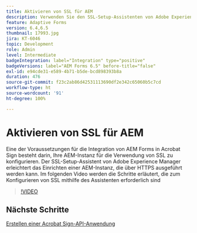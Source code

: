 ```yaml
---
title: Aktivieren von SSL für AEM
description: Verwenden Sie den SSL-Setup-Assistenten von Adobe Experience Manager, um eine AEM-Instanz einzurichten, die über HTTPS ausgeführt wird.
feature: Adaptive Forms
version: 6.4,6.5
thumbnail: 17993.jpg
jira: KT-6046
topic: Development
role: Admin
level: Intermediate
badgeIntegration: label="Integration" type="positive"
badgeVersions: label="AEM Forms 6.5" before-title="false"
exl-id: e94cde31-e589-4b71-b5de-bcd898393b8a
duration: 476
source-git-commit: f23c2ab86d42531113690df2e342c65060b5c7cd
workflow-type: ht
source-wordcount: '91'
ht-degree: 100%

---
```


# Aktivieren von SSL für AEM

Eine der Voraussetzungen für die Integration von AEM Forms in Acrobat Sign besteht darin, Ihre AEM-Instanz für die Verwendung von SSL zu konfigurieren. Der SSL-Setup-Assistent von Adobe Experience Manager erleichtert das Einrichten einer AEM-Instanz, die über HTTPS ausgeführt werden kann.
Im folgenden Video werden die Schritte erläutert, die zum Konfigurieren von SSL mithilfe des Assistenten erforderlich sind

>[!VIDEO](https://video.tv.adobe.com/v/17993?learn=on)

## Nächste Schritte

[Erstellen einer Acrobat Sign-API-Anwendung](./create-adobe-sign-api-application.md)

